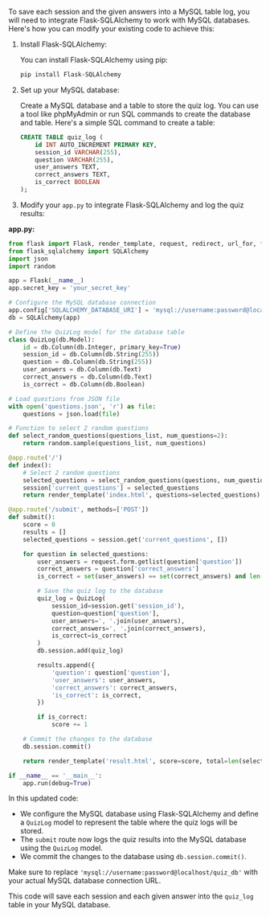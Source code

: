 To save each session and the given answers into a MySQL table log, you will need to integrate Flask-SQLAlchemy to work with MySQL databases. Here's how you can modify your existing code to achieve this:

1. Install Flask-SQLAlchemy:

   You can install Flask-SQLAlchemy using pip:

   ```bash
   pip install Flask-SQLAlchemy
   ```

2. Set up your MySQL database:

   Create a MySQL database and a table to store the quiz log. You can use a tool like phpMyAdmin or run SQL commands to create the database and table. Here's a simple SQL command to create a table:

   ```sql
   CREATE TABLE quiz_log (
       id INT AUTO_INCREMENT PRIMARY KEY,
       session_id VARCHAR(255),
       question VARCHAR(255),
       user_answers TEXT,
       correct_answers TEXT,
       is_correct BOOLEAN
   );
   ```

3. Modify your `app.py` to integrate Flask-SQLAlchemy and log the quiz results:

**app.py:**
```python
from flask import Flask, render_template, request, redirect, url_for, flash
from flask_sqlalchemy import SQLAlchemy
import json
import random

app = Flask(__name__)
app.secret_key = 'your_secret_key'

# Configure the MySQL database connection
app.config['SQLALCHEMY_DATABASE_URI'] = 'mysql://username:password@localhost/quiz_db'
db = SQLAlchemy(app)

# Define the QuizLog model for the database table
class QuizLog(db.Model):
    id = db.Column(db.Integer, primary_key=True)
    session_id = db.Column(db.String(255))
    question = db.Column(db.String(255))
    user_answers = db.Column(db.Text)
    correct_answers = db.Column(db.Text)
    is_correct = db.Column(db.Boolean)

# Load questions from JSON file
with open('questions.json', 'r') as file:
    questions = json.load(file)

# Function to select 2 random questions
def select_random_questions(questions_list, num_questions=2):
    return random.sample(questions_list, num_questions)

@app.route('/')
def index():
    # Select 2 random questions
    selected_questions = select_random_questions(questions, num_questions=2)
    session['current_questions'] = selected_questions
    return render_template('index.html', questions=selected_questions)

@app.route('/submit', methods=['POST'])
def submit():
    score = 0
    results = []
    selected_questions = session.get('current_questions', [])

    for question in selected_questions:
        user_answers = request.form.getlist(question['question'])
        correct_answers = question['correct_answers']
        is_correct = set(user_answers) == set(correct_answers) and len(user_answers) == len(correct_answers)

        # Save the quiz log to the database
        quiz_log = QuizLog(
            session_id=session.get('session_id'),
            question=question['question'],
            user_answers=', '.join(user_answers),
            correct_answers=', '.join(correct_answers),
            is_correct=is_correct
        )
        db.session.add(quiz_log)

        results.append({
            'question': question['question'],
            'user_answers': user_answers,
            'correct_answers': correct_answers,
            'is_correct': is_correct,
        })

        if is_correct:
            score += 1

    # Commit the changes to the database
    db.session.commit()

    return render_template('result.html', score=score, total=len(selected_questions), results=results, selected_questions=selected_questions)

if __name__ == '__main__':
    app.run(debug=True)
```

In this updated code:

- We configure the MySQL database using Flask-SQLAlchemy and define a `QuizLog` model to represent the table where the quiz logs will be stored.
- The `submit` route now logs the quiz results into the MySQL database using the `QuizLog` model.
- We commit the changes to the database using `db.session.commit()`.

Make sure to replace `'mysql://username:password@localhost/quiz_db'` with your actual MySQL database connection URL.

This code will save each session and each given answer into the `quiz_log` table in your MySQL database.